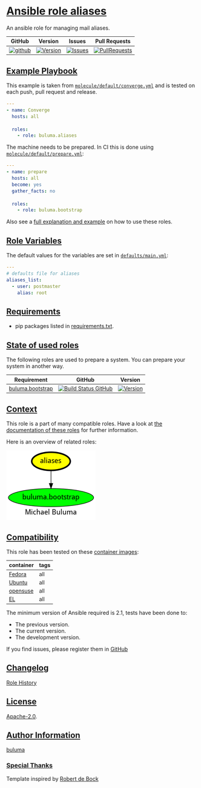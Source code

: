 # [Ansible role aliases](#aliases)

An ansible role for managing mail aliases.

|GitHub|Version|Issues|Pull Requests|
|------|-------|------|-------------|
|[![github](https://github.com/buluma/ansible-role-aliases/actions/workflows/molecule.yml/badge.svg)](https://github.com/buluma/ansible-role-aliases/actions/workflows/molecule.yml)|[![Version](https://img.shields.io/github/release/buluma/ansible-role-aliases.svg)](https://github.com/buluma/ansible-role-aliases/releases/)|[![Issues](https://img.shields.io/github/issues/buluma/ansible-role-aliases.svg)](https://github.com/buluma/ansible-role-aliases/issues/)|[![PullRequests](https://img.shields.io/github/issues-pr-closed-raw/buluma/ansible-role-aliases.svg)](https://github.com/buluma/ansible-role-aliases/pulls/)|

## [Example Playbook](#example-playbook)

This example is taken from [`molecule/default/converge.yml`](https://github.com/buluma/ansible-role-aliases/blob/master/molecule/default/converge.yml) and is tested on each push, pull request and release.

```yaml
---
- name: Converge
  hosts: all

  roles:
    - role: buluma.aliases
```

The machine needs to be prepared. In CI this is done using [`molecule/default/prepare.yml`](https://github.com/buluma/ansible-role-aliases/blob/master/molecule/default/prepare.yml):

```yaml
---
- name: prepare
  hosts: all
  become: yes
  gather_facts: no

  roles:
    - role: buluma.bootstrap
```

Also see a [full explanation and example](https://buluma.github.io/how-to-use-these-roles.html) on how to use these roles.

## [Role Variables](#role-variables)

The default values for the variables are set in [`defaults/main.yml`](https://github.com/buluma/ansible-role-aliases/blob/master/defaults/main.yml):

```yaml
---
# defaults file for aliases
aliases_list:
  - user: postmaster
    alias: root
```

## [Requirements](#requirements)

- pip packages listed in [requirements.txt](https://github.com/buluma/ansible-role-aliases/blob/master/requirements.txt).

## [State of used roles](#state-of-used-roles)

The following roles are used to prepare a system. You can prepare your system in another way.

| Requirement | GitHub | Version |
|-------------|--------|--------|
|[buluma.bootstrap](https://galaxy.ansible.com/buluma/bootstrap)|[![Build Status GitHub](https://github.com/buluma/ansible-role-bootstrap/workflows/Ansible%20Molecule/badge.svg)](https://github.com/buluma/ansible-role-bootstrap/actions)|[![Version](https://img.shields.io/github/release/buluma/ansible-role-bootstrap.svg)](https://github.com/shadowwalker/ansible-role-bootstrap)|

## [Context](#context)

This role is a part of many compatible roles. Have a look at [the documentation of these roles](https://buluma.github.io/) for further information.

Here is an overview of related roles:

![dependencies](https://raw.githubusercontent.com/buluma/ansible-role-aliases/png/requirements.png "Dependencies")

## [Compatibility](#compatibility)

This role has been tested on these [container images](https://hub.docker.com/u/buluma):

|container|tags|
|---------|----|
|[Fedora](https://hub.docker.com/repository/docker/buluma/fedora/general)|all|
|[Ubuntu](https://hub.docker.com/repository/docker/buluma/ubuntu/general)|all|
|[opensuse](https://hub.docker.com/repository/docker/buluma/opensuse/general)|all|
|[EL](https://hub.docker.com/repository/docker/buluma/enterpriselinux/general)|all|

The minimum version of Ansible required is 2.1, tests have been done to:

- The previous version.
- The current version.
- The development version.

If you find issues, please register them in [GitHub](https://github.com/buluma/ansible-role-aliases/issues)

## [Changelog](#changelog)

[Role History](https://github.com/buluma/ansible-role-aliases/blob/master/CHANGELOG.md)

## [License](#license)

[Apache-2.0](https://github.com/buluma/ansible-role-aliases/blob/master/LICENSE).

## [Author Information](#author-information)

[buluma](https://buluma.github.io/)


### [Special Thanks](#special-thanks)

Template inspired by [Robert de Bock](https://github.com/robertdebock)

